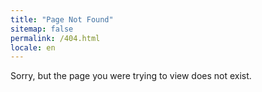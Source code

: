 ```yaml
---
title: "Page Not Found"
sitemap: false
permalink: /404.html
locale: en
---
```


Sorry, but the page you were trying to view does not exist.
